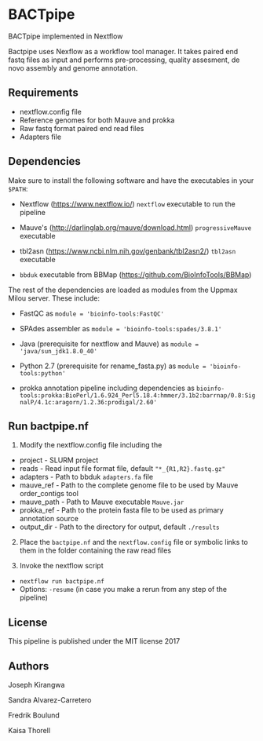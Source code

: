 # BACTpipe
BACTpipe  implemented in Nextflow

Bactpipe uses Nexflow as a workflow tool manager. It takes paired end fastq files as input and performs pre-processing, quality assesment, de novo assembly and genome annotation. 


## Requirements
* nextflow.config file
* Reference genomes for both Mauve and prokka
* Raw fastq format paired end read files
* Adapters file


## Dependencies

Make sure to install the following software and have the executables in your `$PATH`:

* Nextflow (https://www.nextflow.io/) `nextflow` executable to run the pipeline

* Mauve's (http://darlinglab.org/mauve/download.html) `progressiveMauve` executable

* tbl2asn (https://www.ncbi.nlm.nih.gov/genbank/tbl2asn2/) `tbl2asn` executable

* `bbduk` executable from BBMap (https://github.com/BioInfoTools/BBMap)


The rest of the dependencies are loaded as modules from the Uppmax Milou server. These include:

* FastQC as `module = 'bioinfo-tools:FastQC'`

* SPAdes assembler as `module = 'bioinfo-tools:spades/3.8.1'`

* Java (prerequisite for nextflow and Mauve) as `module = 'java/sun_jdk1.8.0_40'`

* Python 2.7 (prerequisite for rename_fasta.py) as `module = 'bioinfo-tools:python'`

* prokka annotation pipeline including dependencies as `bioinfo-tools:prokka:BioPerl/1.6.924_Perl5.18.4:hmmer/3.1b2:barrnap/0.8:SignalP/4.1c:aragorn/1.2.36:prodigal/2.60'`



## Run bactpipe.nf 

1. Modify the nextflow.config file including the 

* project - SLURM project
* reads - Read input file format file, default `"*_{R1,R2}.fastq.gz"`
* adapters - Path to bbduk `adapters.fa` file
* mauve_ref - Path to the complete genome file to be used by Mauve order_contigs tool
* mauve_path - Path to Mauve executable `Mauve.jar`
* prokka_ref - Path to the protein fasta file to be used as primary annotation source
* output_dir - Path to the directory for output, default `./results`

2. Place the `bactpipe.nf` and the `nextflow.config` file or symbolic links to them in the folder containing the raw read files

3. Invoke the nextflow script
*  `nextflow run bactpipe.nf`
*  Options: `-resume` (in case you make a rerun from any step of the pipeline)



## License

This pipeline is published under the MIT license 2017


## Authors

Joseph Kirangwa

Sandra Alvarez-Carretero

Fredrik Boulund

Kaisa Thorell
